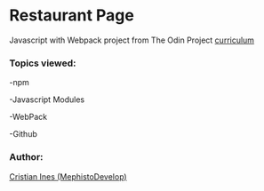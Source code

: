 # Restaurant Page

Javascript with Webpack project from The Odin Project [curriculum](https://www.theodinproject.com/lessons/restaurant-page)

### Topics viewed:

-npm

-Javascript Modules

-WebPack

-Github

### Author:

[Cristian Ines (MephistoDevelop)](https://github.com/MephistoDevelop)
